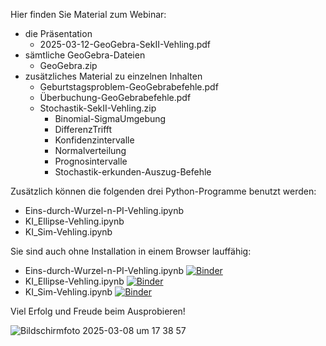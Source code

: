 Hier finden Sie Material zum Webinar:
- die Präsentation
   - 2025-03-12-GeoGebra-SekII-Vehling.pdf
- sämtliche GeoGebra-Dateien
   - GeoGebra.zip
- zusätzliches Material zu einzelnen Inhalten
   - Geburtstagsproblem-GeoGebrabefehle.pdf
   - Überbuchung-GeoGebrabefehle.pdf 
   - Stochastik-SekII-Vehling.zip
     - Binomial-SigmaUmgebung
     - DifferenzTrifft
     - Konfidenzintervalle
     - Normalverteilung
     - Prognosintervalle
     - Stochastik-erkunden-Auszug-Befehle
    
Zusätzlich können die folgenden drei Python-Programme benutzt werden:
- Eins-durch-Wurzel-n-PI-Vehling.ipynb
- KI_Ellipse-Vehling.ipynb
- KI_Sim-Vehling.ipynb

Sie sind auch ohne Installation in einem Browser lauffähig:
- Eins-durch-Wurzel-n-PI-Vehling.ipynb [![Binder](https://mybinder.org/badge_logo.svg)](https://mybinder.org/v2/gh/RVeh/GeoGebraSekII/HEAD/main?filepath=Eins-durch-Wurzel-n-PI-Vehling.ipynb)
- KI_Ellipse-Vehling.ipynb [![Binder](https://mybinder.org/badge_logo.svg)](https://mybinder.org/v2/gh/RVeh/GeoGebraSekII/HEAD/main?filepath=KI_Ellipse-Vehling.ipynb)
- KI_Sim-Vehling.ipynb [![Binder](https://mybinder.org/badge_logo.svg)](https://mybinder.org/v2/gh/RVeh/GeoGebraSekII/HEAD/main?filepath=KI_Sim-Vehling.ipynb)


Viel Erfolg und Freude beim Ausprobieren! 


![Bildschirmfoto 2025-03-08 um 17 38 57](https://github.com/user-attachments/assets/bb936112-df25-4bdc-95f9-d9aa51b5e02a)
